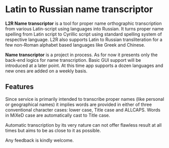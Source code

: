 # Latin to Russian name transcriptor
**L2R Name transcriptor** is a tool for proper name orthographic transcription from various Latin-script using languages into Russian. It turns proper name spelling from Latin script to Cyrillic script using standard spelling system of respective language. L2R also supports Latin to Russian transliteration for a few non-Roman alphabet based languages like Greek and Chinese.

**Name transcriptor** is a project in process. As for now it presents only the back-end logics for name transcription. Basic GUI support will be introduced at a later point. At this time app supports a dozen languages and new ones are added on a weekly basis.

## Features

Since service is primarily intended to transcribe proper names (like personal or geographical names) it implies words are provided in either of three conventional character cases: lower case, Title case and ALLCAPS. Words in MiXeD case are automatically cast to Title case. 

Automatic transcription by its very nature can not offer flawless result at all times but aims to be as close to it as possible. 

Any feedback is kindly welcome.